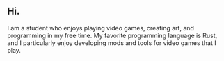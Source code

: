 ## Hi.

I am a student who enjoys playing video games, creating art, and programming in my free time. My favorite programming language is Rust, and I particularly enjoy developing mods and tools for video games that I play.
